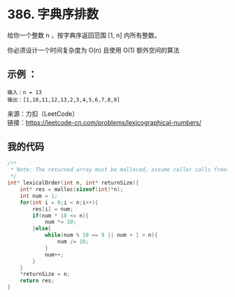 # 386. 字典序排数
给你一个整数 n ，按字典序返回范围 [1, n] 内所有整数。

你必须设计一个时间复杂度为 O(n) 且使用 O(1) 额外空间的算法

## 示例 ：
```
输入：n = 13
输出：[1,10,11,12,13,2,3,4,5,6,7,8,9]
```

来源：力扣（LeetCode）  
链接：https://leetcode-cn.com/problems/lexicographical-numbers/
## 我的代码
```C
/**
 * Note: The returned array must be malloced, assume caller calls free().
 */
int* lexicalOrder(int n, int* returnSize){
    int* res = malloc(sizeof(int)*n);
    int num = 1;
    for(int i = 0;i < n;i++){
        res[i] = num;
        if(num * 10 <= n){
            num *= 10;
        }else{
            while(num % 10 == 9 || num + 1 > n){
                num /= 10;
            }
            num++;
        }
    }
    *returnSize = n;
    return res;
}
```
  
